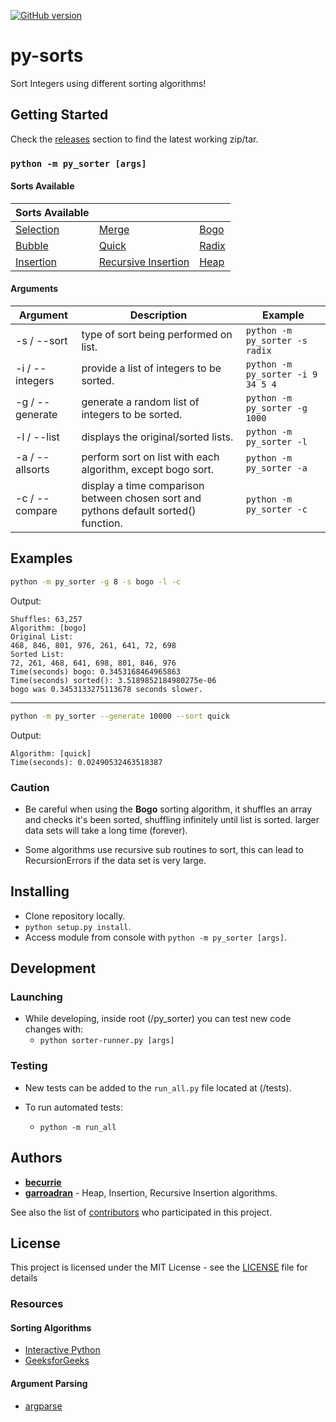 [![GitHub version](https://badge.fury.io/gh/becurrie%2Fpy-custom-sorters.svg)](https://github.com/becurrie/sorters-py/releases)

# py-sorts

Sort Integers using different sorting algorithms!

## Getting Started

Check the [releases](https://github.com/becurrie/py-sorts/releases) section to find the latest working zip/tar.

### ```python -m py_sorter [args]```

#### Sorts Available
| Sorts Available                                           |                                                                     |                                                   |
|-----------------------------------------------------------|---------------------------------------------------------------------|---------------------------------------------------|
| [Selection](https://en.wikipedia.org/wiki/Selection_sort) | [Merge](https://en.wikipedia.org/wiki/Merge_sort)                   | [Bogo](https://en.wikipedia.org/wiki/Bogosort)    |
| [Bubble](https://en.wikipedia.org/wiki/Bubble_sort)       | [Quick](https://en.wikipedia.org/wiki/Quicksort)                    | [Radix](https://en.wikipedia.org/wiki/Radix_sort) |
| [Insertion](https://en.wikipedia.org/wiki/Insertion_sort) | [Recursive Insertion](https://en.wikipedia.org/wiki/Insertion_sort) | [Heap](https://en.wikipedia.org/wiki/Heapsort)    |

#### Arguments

| Argument        | Description                                                                          | Example                               |
|-----------------|--------------------------------------------------------------------------------------|---------------------------------------|
| -s / --sort     | type of sort being performed on list.                                                | ```python -m py_sorter -s radix```    |
| -i / --integers | provide a list of integers to be sorted.                                             | ```python -m py_sorter -i 9 34 5 4``` |
| -g / --generate | generate a random list of integers to be sorted.                                     | ```python -m py_sorter -g 1000```     |
| -l / --list     | displays the original/sorted lists.                                                  | ```python -m py_sorter -l```          |
| -a / --allsorts | perform sort on list with each algorithm, except bogo sort.                          | ```python -m py_sorter -a```          |
| -c / --compare  | display a time comparison between chosen sort and pythons default sorted() function. | ```python -m py_sorter -c```          |

## Examples

```bash
python -m py_sorter -g 8 -s bogo -l -c
```

Output:

```
Shuffles: 63,257
Algorithm: [bogo]
Original List:
468, 846, 801, 976, 261, 641, 72, 698
Sorted List:
72, 261, 468, 641, 698, 801, 846, 976
Time(seconds) bogo: 0.3453168464965863
Time(seconds) sorted(): 3.5189852184980275e-06
bogo was 0.3453133275113678 seconds slower.
```
***

```bash
python -m py_sorter --generate 10000 --sort quick
```

Output:

```
Algorithm: [quick]
Time(seconds): 0.02490532463518387
```

### Caution

- Be careful when using the **Bogo** sorting algorithm, it shuffles
an array and checks it's been sorted, shuffling infinitely until list is sorted. larger data sets will take a long time (forever).

- Some algorithms use recursive sub routines to sort, this can lead to RecursionErrors if the data set is very large.

## Installing

- Clone repository locally.
- ```python setup.py install```.
- Access module from console with ```python -m py_sorter [args]```.

## Development

### Launching

- While developing, inside root (/py_sorter) you can test new code changes with:
    - ```python sorter-runner.py [args]```

### Testing

- New tests can be added to the `run_all.py` file located at (/tests).

- To run automated tests:
    - ```python -m run_all```

## Authors

* [**becurrie**](https://github.com/becurrie)
* [**garroadran**](https://github.com/garroadran) - Heap, Insertion, Recursive Insertion algorithms.

See also the list of [contributors](https://github.com/becurrie/py-custom-sorters/contributors) who participated in this project.

## License

This project is licensed under the MIT License - see the [LICENSE](LICENSE) file for details

### Resources

#### Sorting Algorithms

- [Interactive Python](http://interactivepython.org)
- [GeeksforGeeks](https://www.geeksforgeeks.org/)

#### Argument Parsing

- [argparse](https://docs.python.org/3.6/library/argparse.html)
